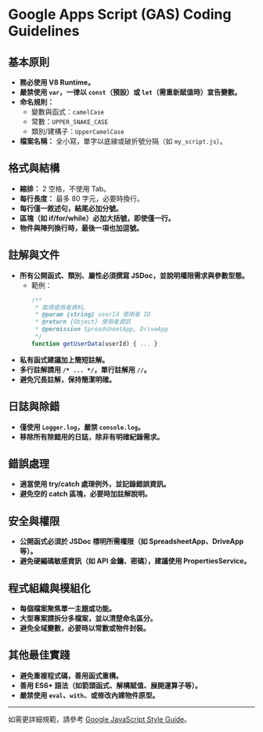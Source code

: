 
# Google Apps Script (GAS) Coding Guidelines

## 基本原則

- **務必使用 V8 Runtime。**
- **嚴禁使用 `var`，一律以 `const`（預設）或 `let`（需重新賦值時）宣告變數。**
- **命名規則：**
	- 變數與函式：`camelCase`
	- 常數：`UPPER_SNAKE_CASE`
	- 類別/建構子：`UpperCamelCase`
- **檔案名稱：** 全小寫，單字以底線或破折號分隔（如 `my_script.js`）。

## 格式與結構

- **縮排：** 2 空格，不使用 Tab。
- **每行長度：** 最多 80 字元，必要時換行。
- **每行僅一敘述句，結尾必加分號。**
- **區塊（如 if/for/while）必加大括號，即使僅一行。**
- **物件與陣列換行時，最後一項也加逗號。**

## 註解與文件

- **所有公開函式、類別、屬性必須撰寫 JSDoc，並說明權限需求與參數型態。**
	- 範例：
		```js
		/**
		 * 取得使用者資料。
		 * @param {string} userId 使用者 ID
		 * @return {Object} 使用者資訊
		 * @permission SpreadsheetApp, DriveApp
		 */
		function getUserData(userId) { ... }
		```
- **私有函式建議加上簡短註解。**
- **多行註解請用 `/* ... */`，單行註解用 `//`。**
- **避免冗長註解，保持簡潔明確。**

## 日誌與除錯

- **僅使用 `Logger.log`，嚴禁 `console.log`。**
- **移除所有除錯用的日誌，除非有明確紀錄需求。**

## 錯誤處理

- **適當使用 try/catch 處理例外，並記錄錯誤資訊。**
- **避免空的 catch 區塊，必要時加註解說明。**

## 安全與權限

- **公開函式必須於 JSDoc 標明所需權限（如 SpreadsheetApp、DriveApp 等）。**
- **避免硬編碼敏感資訊（如 API 金鑰、密碼），建議使用 PropertiesService。**

## 程式組織與模組化

- **每個檔案聚焦單一主題或功能。**
- **大型專案請拆分多檔案，並以清楚命名區分。**
- **避免全域變數，必要時以常數或物件封裝。**

## 其他最佳實踐

- **避免重複程式碼，善用函式重構。**
- **善用 ES6+ 語法（如箭頭函式、解構賦值、展開運算子等）。**
- **嚴禁使用 `eval`、`with`、或修改內建物件原型。**

---
如需更詳細規範，請參考 [Google JavaScript Style Guide](https://google.github.io/styleguide/jsguide.html)。
